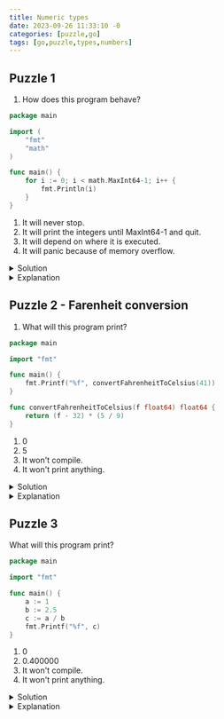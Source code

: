 ```yaml
---
title: Numeric types
date: 2023-09-26 11:33:10 -0
categories: [puzzle,go]
tags: [go,puzzle,types,numbers]
---
```

## Puzzle 1

1. How does this program behave?

```go
package main

import (
	"fmt"
	"math"
)

func main() {
	for i := 0; i < math.MaxInt64-1; i++ {
		fmt.Println(i)
	}
}

```

1. It will never stop.
2. It will print the integers until MaxInt64-1 and quit.
3. It will depend on where it is executed.
4. It will panic because of memory overflow.

<details markdown="1">
<summary>Solution</summary>
3
</details>

<details markdown="1">
<summary>Explanation</summary>

With the `i := 0` declaration, `i` will have the type of `int`. `int` is at least 32 bits in size but it can be 64 bits, 
depending on the machine. More details e.g.: [here](https://stackoverflow.com/questions/21491488/what-is-the-difference-between-int-and-int64-in-go#comment32446127_21491667).
If `int` has 32 bits size it will overflow before reaching `math.MaxInt64-1` and the program will never stop. If `int` has 64 bits (or more), the program will print the numbers until the limit than it will quit.
</details>


## Puzzle 2 - Farenheit conversion

1. What will this program print?

```go
package main

import "fmt"

func main() {
	fmt.Printf("%f", convertFahrenheitToCelsius(41))
}

func convertFahrenheitToCelsius(f float64) float64 {
	return (f - 32) * (5 / 9)
}
```

1. 0
2. 5
3. It won't compile.
4. It won't print anything.

<details markdown="1">
<summary>Solution</summary>
1
</details>

<details markdown="1">
<summary>Explanation</summary>

This [Stackoverflow answer](https://stackoverflow.com/a/32815507) is pretty good but the just of it:
The `5/9` division will yield an integer answer (since both operands are integer) and that integer answer will be `0` in this case.
So this `convertFahrenheitToCelsius` function will yield `0` no matter the input. To fix this, we need to convert at least one of the operands
of the division to float. E.g. `5.0/9` and `5/9.0` are both good.
</details>


## Puzzle 3

What will this program print?

```go
package main

import "fmt"

func main() {
	a := 1
	b := 2.5
	c := a / b
	fmt.Printf("%f", c)
}
```

1. 0
2. 0.400000
3. It won't compile.
4. It won't print anything.

<details markdown="1">
<summary>Solution</summary>
3
</details>

<details markdown="1">
<summary>Explanation</summary>

Line 8 will yield the following compile error: `Invalid operation: a / b (mismatched types int and float64)`.
Unlike C, Go <b>does not have automatic conversion between numeric types</b>. It was a deliberate choice from the creators of Go:

>The convenience of automatic conversion between numeric types in C is outweighed by the confusion it causes. When is an expression unsigned? How big is the value? Does it overflow? Is the result portable, independent of the machine on which it executes? It also complicates the compiler;

[Source - Conversions](https://go.dev/doc/faq#conversions)

To make this work we need explicit type conversion, e.g. `c := float64(a) / b`.

At this point you might wonder how the hack the `5 / 9.0` worked in the example above. That's a tricky thing. In this case `5` and `9.0` literals are untyped constants (with underlying default types: `int` and `float64` respectively). 

>On the other hand, an untyped constant does not carry a Go type in the same way and can be mixed and matched more freely. It does, however, have a default type that is exposed when, and only when, no other type information is available.

[Source - Constants](https://go.dev/blog/constants)
</details>


